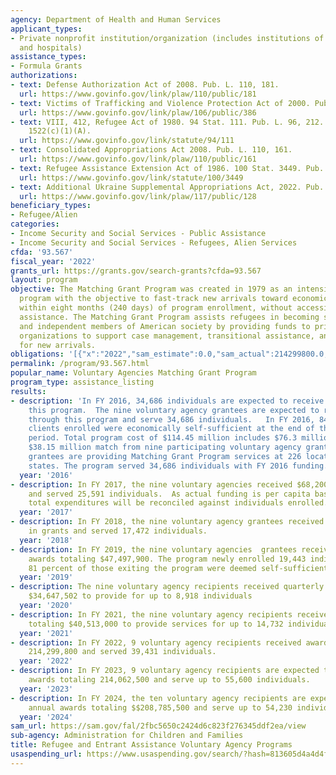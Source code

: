 ```yaml
---
agency: Department of Health and Human Services
applicant_types:
- Private nonprofit institution/organization (includes institutions of higher education
  and hospitals)
assistance_types:
- Formula Grants
authorizations:
- text: Defense Authorization Act of 2008. Pub. L. 110, 181.
  url: https://www.govinfo.gov/link/plaw/110/public/181
- text: Victims of Trafficking and Violence Protection Act of 2000. Pub. L. 106, 386.
  url: https://www.govinfo.gov/link/plaw/106/public/386
- text: VIII, 412, Refugee Act of 1980. 94 Stat. 111. Pub. L. 96, 212. 8 U.S.C. &sect;
    1522(c)(1)(A).
  url: https://www.govinfo.gov/link/statute/94/111
- text: Consolidated Appropriations Act 2008. Pub. L. 110, 161.
  url: https://www.govinfo.gov/link/plaw/110/public/161
- text: Refugee Assistance Extension Act of 1986. 100 Stat. 3449. Pub. L. 99, 605.
  url: https://www.govinfo.gov/link/statute/100/3449
- text: Additional Ukraine Supplemental Appropriations Act, 2022. Pub. L. 117, 128.
  url: https://www.govinfo.gov/link/plaw/117/public/128
beneficiary_types:
- Refugee/Alien
categories:
- Income Security and Social Services - Public Assistance
- Income Security and Social Services - Refugees, Alien Services
cfda: '93.567'
fiscal_year: '2022'
grants_url: https://grants.gov/search-grants?cfda=93.567
layout: program
objective: The Matching Grant Program was created in 1979 as an intensive case management
  program with the objective to fast-track new arrivals toward economic self-sufficiency
  within eight months (240 days) of program enrollment, without accessing public cash
  assistance. The Matching Grant Program assists refugees in becoming self-supporting
  and independent members of American society by providing funds to private nonprofit
  organizations to support case management, transitional assistance, and social services
  for new arrivals.
obligations: '[{"x":"2022","sam_estimate":0.0,"sam_actual":214299800.0,"usa_spending_actual":212000558.54},{"x":"2023","sam_estimate":214062500.0,"sam_actual":0.0,"usa_spending_actual":173445947.38},{"x":"2024","sam_estimate":208785500.0,"sam_actual":0.0,"usa_spending_actual":276753250.0}]'
permalink: /program/93.567.html
popular_name: Voluntary Agencies Matching Grant Program
program_type: assistance_listing
results:
- description: 'In FY 2016, 34,686 individuals are expected to receive services through
    this program.  The nine voluntary agency grantees are expected to receive grants
    through this program and serve 34,686 individuals.   In FY 2016, 84% of the 34,686
    clients enrolled were economically self-sufficient at the end of the 180 day program
    period. Total program cost of $114.45 million includes $76.3 million federal and
    $38.15 million match from nine participating voluntary agency grantees. These
    grantees are providing Matching Grant Program services at 226 locations in 42
    states. The program served 34,686 individuals with FY 2016 funding. '
  year: '2016'
- description: In FY 2017, the nine voluntary agencies received $68,200,000 in grants
    and served 25,591 individuals.  As actual funding is per capita based the final
    total expenditures will be reconciled against individuals enrolled.
  year: '2017'
- description: In FY 2018, the nine voluntary agency grantees received $47,000,000
    in grants and served 17,472 individuals.
  year: '2018'
- description: In FY 2019, the nine voluntary agencies  grantees received  annual
    awards totaling $47,497,900. The program newly enrolled 19,443 individuals and
    81 percent of those exiting the program were deemed self-sufficient.
  year: '2019'
- description: The nine voluntary agency recipients received quarterly awards totaling
    $34,647,502 to provide for up to 8,918 individuals
  year: '2020'
- description: In FY 2021, the nine voluntary agency recipients received annual awards
    totaling $40,513,000 to provide services for up to 14,732 individuals.
  year: '2021'
- description: In FY 2022, 9 voluntary agency recipients received awards totaling
    214,299,800 and served 39,431 individuals.
  year: '2022'
- description: In FY 2023, 9 voluntary agency recipients are expected to receive annual
    awards totaling 214,062,500 and serve up to 55,600 individuals.
  year: '2023'
- description: In FY 2024, the ten voluntary agency recipients are expected to receive
    annual awards totaling $$208,785,500 and serve up to 54,230 individuals.
  year: '2024'
sam_url: https://sam.gov/fal/2fbc5650c2424d6c823f276345ddf2ea/view
sub-agency: Administration for Children and Families
title: Refugee and Entrant Assistance Voluntary Agency Programs
usaspending_url: https://www.usaspending.gov/search/?hash=813605d4a4d4f9a5e40ac2dbc4036d69
---
```

